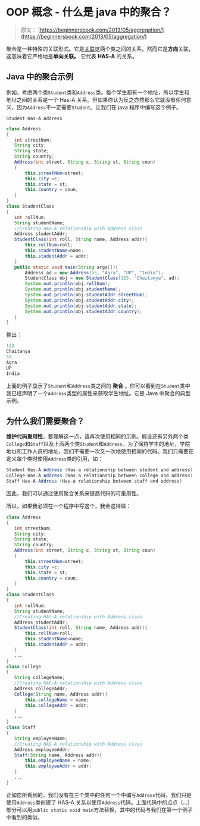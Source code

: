 # OOP 概念 - 什么是 java 中的聚合？

> 原文： [https://beginnersbook.com/2013/05/aggregation/](https://beginnersbook.com/2013/05/aggregation/)

聚合是一种特殊的关联形式。它是[关联](https://beginnersbook.com/2013/05/association/)这两个类之间的关系，然而它是**方向**关联，这意味着它严格地是**单向关联。** 它代表 **HAS-A** 的关系。

## Java 中的聚合示例

例如，考虑两个类`Student`类和`Address`类。每个学生都有一个地址，所以学生和地址之间的关系是一个 Has-A 关系。但如果你认为反之亦然那么它就没有任何意义，因为`Address`不一定需要`Student`。让我们在 java 程序中编写这个例子。

`Student Has-A Address`

```java
class Address
{
   int streetNum;
   String city;
   String state;
   String country;
   Address(int street, String c, String st, String coun)
   {
       this.streetNum=street;
       this.city =c;
       this.state = st;
       this.country = coun;
   }
}
class StudentClass
{
   int rollNum;
   String studentName;
   //Creating HAS-A relationship with Address class
   Address studentAddr; 
   StudentClass(int roll, String name, Address addr){
       this.rollNum=roll;
       this.studentName=name;
       this.studentAddr = addr;
   }
   public static void main(String args[]){
       Address ad = new Address(55, "Agra", "UP", "India");
       StudentClass obj = new StudentClass(123, "Chaitanya", ad);
       System.out.println(obj.rollNum);
       System.out.println(obj.studentName);
       System.out.println(obj.studentAddr.streetNum);
       System.out.println(obj.studentAddr.city);
       System.out.println(obj.studentAddr.state);
       System.out.println(obj.studentAddr.country);
   }
}
```

输出：

```java
123
Chaitanya
55
Agra
UP
India
```

上面的例子显示了`Student`和`Address`类之间的 **聚合** 。你可以看到在`Student`类中我已经声明了一个`Address`类型的属性来获取学生地址。它是 Java 中聚合的典型示例。

## 为什么我们需要聚合？

**维护代码重用性**。要理解这一点，请再次使用相同的示例。假设还有另外两个类`College`和`Staff`以及上面两个类`Student`和`Address`。为了保持学生的地址，学院地址和工作人员的地址，我们不需要一次又一次地使用相同的代码。我们只需要在定义每个类时使用`Address`类的引用，如：

```java
Student Has-A Address (Has-a relationship between student and address)
College Has-A Address (Has-a relationship between college and address)
Staff Has-A Address (Has-a relationship between staff and address)
```

因此，我们可以通过使用聚合关系来提高代码的可重用性。

所以，如果我必须在一个程序中写这个，我会这样做：

```java
class Address
{
   int streetNum;
   String city;
   String state;
   String country;
   Address(int street, String c, String st, String coun)
   {
       this.streetNum=street;
       this.city =c;
       this.state = st;
       this.country = coun;
   }
}
class StudentClass
{
   int rollNum;
   String studentName;
   //Creating HAS-A relationship with Address class
   Address studentAddr; 
   StudentClass(int roll, String name, Address addr){
       this.rollNum=roll;
       this.studentName=name;
       this.studentAddr = addr;
   }
   ...
}
class College
{
   String collegeName;
   //Creating HAS-A relationship with Address class
   Address collegeAddr; 
   College(String name, Address addr){
       this.collegeName = name;
       this.collegeAddr = addr;
   }
   ...
}
class Staff
{
   String employeeName;
   //Creating HAS-A relationship with Address class
   Address employeeAddr; 
   Staff(String name, Address addr){
       this.employeeName = name;
       this.employeeAddr = addr;
   }
   ...
}

```

正如您所看到的，我们没有在三个类中的任何一个中编写`Address`代码，我们只是使用`Address`类创建了 HAS-A 关系以使用`Address`代码。上面代码中的点点（...）部分可以用`public static void main`方法替换，其中的代码与我们在第一个例子中看到的类似。